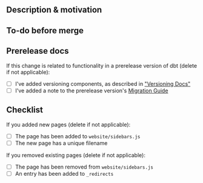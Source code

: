 ## Description & motivation
<!---
Describe your changes, and why you're making them. Is this linked to an open
issue, a pull request on dbt core, etc?
-->

## To-do before merge
<!---
(Optional -- remove this section if not needed)
Include any notes about things that need to happen before this PR is merged, e.g.:
- [ ] Change the base branch
- [ ] Ensure PR #56 is merged
-->

## Prerelease docs
If this change is related to functionality in a prerelease version of dbt (delete if not applicable):
- [ ] I've added versioning components, as described in ["Versioning Docs"](https://github.com/dbt-labs/docs.getdbt.com/blob/current/contributing/versioningdocs.md)
- [ ] I've added a note to the prerelease version's [Migration Guide](../website/docs/docs/guides/migration-guide)

## Checklist
If you added new pages (delete if not applicable):
- [ ] The page has been added to `website/sidebars.js`
- [ ] The new page has a unique filename

If you removed existing pages (delete if not applicable):
- [ ] The page has been removed from `website/sidebars.js`
- [ ] An entry has been added to `_redirects`
